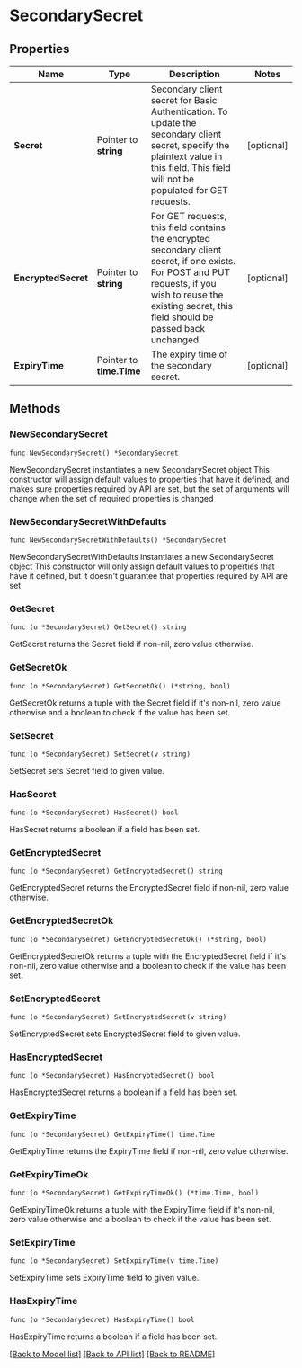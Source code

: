 # SecondarySecret

## Properties

Name | Type | Description | Notes
------------ | ------------- | ------------- | -------------
**Secret** | Pointer to **string** | Secondary client secret for Basic Authentication.  To update the secondary client secret, specify the plaintext value in this field.  This field will not be populated for GET requests. | [optional] 
**EncryptedSecret** | Pointer to **string** | For GET requests, this field contains the encrypted secondary client secret, if one exists.  For POST and PUT requests, if you wish to reuse the existing secret, this field should be passed back unchanged. | [optional] 
**ExpiryTime** | Pointer to **time.Time** | The expiry time of the secondary secret. | [optional] 

## Methods

### NewSecondarySecret

`func NewSecondarySecret() *SecondarySecret`

NewSecondarySecret instantiates a new SecondarySecret object
This constructor will assign default values to properties that have it defined,
and makes sure properties required by API are set, but the set of arguments
will change when the set of required properties is changed

### NewSecondarySecretWithDefaults

`func NewSecondarySecretWithDefaults() *SecondarySecret`

NewSecondarySecretWithDefaults instantiates a new SecondarySecret object
This constructor will only assign default values to properties that have it defined,
but it doesn't guarantee that properties required by API are set

### GetSecret

`func (o *SecondarySecret) GetSecret() string`

GetSecret returns the Secret field if non-nil, zero value otherwise.

### GetSecretOk

`func (o *SecondarySecret) GetSecretOk() (*string, bool)`

GetSecretOk returns a tuple with the Secret field if it's non-nil, zero value otherwise
and a boolean to check if the value has been set.

### SetSecret

`func (o *SecondarySecret) SetSecret(v string)`

SetSecret sets Secret field to given value.

### HasSecret

`func (o *SecondarySecret) HasSecret() bool`

HasSecret returns a boolean if a field has been set.

### GetEncryptedSecret

`func (o *SecondarySecret) GetEncryptedSecret() string`

GetEncryptedSecret returns the EncryptedSecret field if non-nil, zero value otherwise.

### GetEncryptedSecretOk

`func (o *SecondarySecret) GetEncryptedSecretOk() (*string, bool)`

GetEncryptedSecretOk returns a tuple with the EncryptedSecret field if it's non-nil, zero value otherwise
and a boolean to check if the value has been set.

### SetEncryptedSecret

`func (o *SecondarySecret) SetEncryptedSecret(v string)`

SetEncryptedSecret sets EncryptedSecret field to given value.

### HasEncryptedSecret

`func (o *SecondarySecret) HasEncryptedSecret() bool`

HasEncryptedSecret returns a boolean if a field has been set.

### GetExpiryTime

`func (o *SecondarySecret) GetExpiryTime() time.Time`

GetExpiryTime returns the ExpiryTime field if non-nil, zero value otherwise.

### GetExpiryTimeOk

`func (o *SecondarySecret) GetExpiryTimeOk() (*time.Time, bool)`

GetExpiryTimeOk returns a tuple with the ExpiryTime field if it's non-nil, zero value otherwise
and a boolean to check if the value has been set.

### SetExpiryTime

`func (o *SecondarySecret) SetExpiryTime(v time.Time)`

SetExpiryTime sets ExpiryTime field to given value.

### HasExpiryTime

`func (o *SecondarySecret) HasExpiryTime() bool`

HasExpiryTime returns a boolean if a field has been set.


[[Back to Model list]](../README.md#documentation-for-models) [[Back to API list]](../README.md#documentation-for-api-endpoints) [[Back to README]](../README.md)


